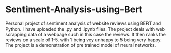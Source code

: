 # Sentiment-Analysis-using-Bert
Personal project of sentiment analysis of website reviews using BERT and Python. I have uploaded the .py and .ipynb files.
The project deals with web scrapping data of a webpage such in this case the reviews. It then ranks the reviews on a scale of 1-5. with 1 being  vey unhappy to 5 being very happy. The project is a demonstration of pre trained model of neural networks.
